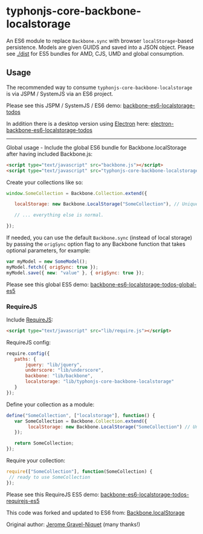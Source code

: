 # typhonjs-core-backbone-localstorage

An ES6 module to replace `Backbone.sync` with browser `localStorage`-based persistence. Models are given GUIDS
and saved into a JSON object. Please see 
[./dist](https://github.com/typhonjs/typhonjs-core-backbone-localstorage/tree/master/dist) for ES5 bundles for AMD, 
CJS, UMD and global consumption.

## Usage

The recommended way to consume `typhonjs-core-backbone-localstorage` is via JSPM / SystemJS via an ES6 project.

Please see this JSPM / SystemJS / ES6 demo: [backbone-es6-localstorage-todos](https://github.com/typhonjs-demos/backbone-es6-localstorage-todos)

In addition there is a desktop version using [Electron](http://electron.atom.io/) here:
[electron-backbone-es6-localstorage-todos](https://github.com/typhonjs-demos/electron-backbone-es6-localstorage-todos)

------

Global usage - Include the global ES6 bundle for Backbone.localStorage after having included Backbone.js:

```html
<script type="text/javascript" src="backbone.js"></script>
<script type="text/javascript" src="typhonjs-core-backbone-localstorage.js"></script>
```

Create your collections like so:

```javascript
window.SomeCollection = Backbone.Collection.extend({

   localStorage: new Backbone.LocalStorage("SomeCollection"), // Unique name within your app.

   // ... everything else is normal.

});
```

If needed, you can use the default `Backbone.sync` (instead of local storage) by passing the `origSync` option flag
to any Backbone function that takes optional parameters, for example:

```javascript
var myModel = new SomeModel();
myModel.fetch({ origSync: true });
myModel.save({ new: "value" }, { origSync: true });
```

Please see this global ES5 demo: [backbone-es6-localstorage-todos-global-es5](https://github.com/typhonjs-demos/backbone-es6-localstorage-todos-global-es5)

### RequireJS

Include [RequireJS](http://requirejs.org):

```html
<script type="text/javascript" src="lib/require.js"></script>
```

RequireJS config:
```javascript
require.config({
   paths: {
       jquery: "lib/jquery",
       underscore: "lib/underscore",
       backbone: "lib/backbone",
       localstorage: "lib/typhonjs-core-backbone-localstorage"
   }
});
```

Define your collection as a module:
```javascript
define("SomeCollection", ["localstorage"], function() {
   var SomeCollection = Backbone.Collection.extend({
        localStorage: new Backbone.LocalStorage("SomeCollection") // Unique name within your app.
   });

   return SomeCollection;
});
```

Require your collection:
```javascript
require(["SomeCollection"], function(SomeCollection) {
 // ready to use SomeCollection
});
```

Please see this RequireJS ES5 demo: [backbone-es6-localstorage-todos-requirejs-es5](https://github.com/typhonjs-demos/backbone-es6-localstorage-todos-requirejs-es5)

This code was forked and updated to ES6 from: 
[Backbone.localStorage](https://github.com/jeromegn/Backbone.localStorage)

Original author: [Jerome Gravel-Niquet](https://github.com/jeromegn) (many thanks!)
